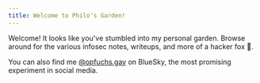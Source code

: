 ```yaml
---
title: Welcome to Philo's Garden!
---
```


Welcome! It looks like you've stumbled into my personal garden. Browse around for the various infosec notes, writeups, and more of a hacker fox 🦊.

You can also find me [@opfuchs.gay](https://bsky.app/profile/opfuchs.gay) on BlueSky, the most promising experiment in social media.